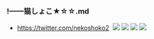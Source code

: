 ### !——猫しょこ★☆☆.md
- https://twitter.com/nekoshoko2
![]()
![](https://pbs.twimg.com/media/EEQ4EvjVAAEliCF?format=jpg&name=4096x4096)
![](https://pbs.twimg.com/media/EFJLFvPUcAAWvlV?format=jpg&name=4096x4096)
![](https://pbs.twimg.com/media/EEB8wfHVAAAp_RT?format=jpg&name=4096x4096)
![](https://pbs.twimg.com/media/EDcfs6uUcAAMeVl?format=jpg&name=4096x4096)
